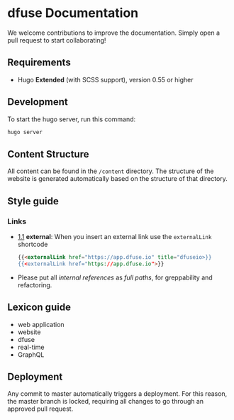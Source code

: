 # dfuse Documentation

We welcome contributions to improve the documentation. Simply open a pull request to start collaborating!

## Requirements

- Hugo **Extended** (with SCSS support), version 0.55 or higher

## Development

To start the hugo server, run this command:

```sh
hugo server
```

## Content Structure

All content can be found in the `/content` directory. The structure of the website is generated automatically based on the structure of that directory.

## Style guide

### Links

  - [1.1](#types--primitives) **external**: When you insert an external link use the `externalLink` shortcode

    ```markdown
    {{<externalLink href="https://app.dfuse.io" title="dfuseio>}}
    {{<externalLink href="https://app.dfuse.io">}}
    ```

  - Please put all _internal references_ as _full paths_, for greppability and refactoring.

## Lexicon guide

- web application
- website
- dfuse
- real-time
- GraphQL


## Deployment

Any commit to master automatically triggers a deployment. For this reason, the master branch is locked, requiring all changes to go through an approved pull request.


